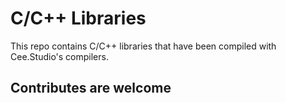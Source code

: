 # C/C++ Libraries
This repo contains C/C++ libraries that have been compiled with Cee.Studio's compilers. 

## Contributes are welcome

